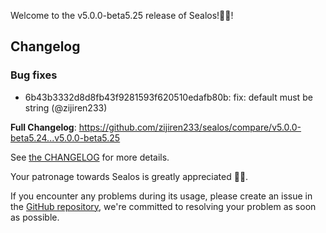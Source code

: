Welcome to the v5.0.0-beta5.25 release of Sealos!🎉🎉!



## Changelog
### Bug fixes
* 6b43b3332d8d8fb43f9281593f620510edafb80b: fix: default must be string (@zijiren233)

**Full Changelog**: https://github.com/zijiren233/sealos/compare/v5.0.0-beta5.24...v5.0.0-beta5.25

See [the CHANGELOG](https://github.com/zijiren233/sealos/blob/main/CHANGELOG/CHANGELOG.md) for more details.

Your patronage towards Sealos is greatly appreciated 🎉🎉.

If you encounter any problems during its usage, please create an issue in the [GitHub repository](https://github.com/zijiren233/sealos), we're committed to resolving your problem as soon as possible.
